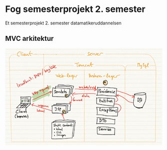 # Fog semesterprojekt 2. semester
Et semesterprojekt 2. semester datamatikeruddannelsen

## MVC arkitektur

![](documentation/mvc.jpg)
